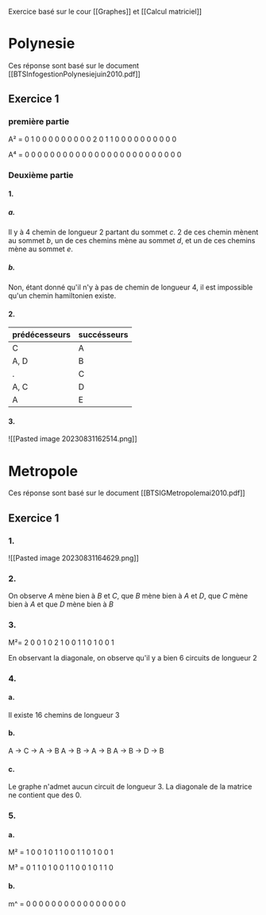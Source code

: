 Exercice basé sur le cour [[Graphes]] et [[Calcul matriciel]]
# Polynesie

Ces réponse sont basé sur le document [[BTSInfogestionPolynesiejuin2010.pdf]]
## Exercice 1 
### première partie

A² = 
0 1 0 0 0 
0 0 0 0 0 
0 2 0 1 1
0 0 0 0 0 
0 0 0 0 0 

A⁴ =
0 0 0 0 0
0 0 0 0 0
0 0 0 0 0
0 0 0 0 0
0 0 0 0 0

### Deuxième partie

#### 1.
##### a. 
Il y à 4 chemin de longueur 2 partant du sommet *c*. 2 de ces chemin mènent au sommet *b*, un de ces chemins mène au sommet *d*, et un de ces chemins mène au sommet *e*.
##### b.
Non, étant donné qu'il n'y à pas de chemin de longueur 4, il est impossible qu'un chemin hamiltonien existe.

#### 2.
prédécesseurs | succésseurs
--- | ---
C | A
A, D | B
.  | C
A, C | D
A | E

#### 3.
![[Pasted image 20230831162514.png]]
# Metropole
Ces réponse sont basé sur le document [[BTSIGMetropolemai2010.pdf]]

## Exercice 1
### 1.
![[Pasted image 20230831164629.png]]
### 2.
On observe *A* mène bien à *B* et *C*, que *B* mène bien à *A* et *D*, que *C* mène bien à *A* et que *D* mène bien à *B*

### 3.
M²=
2 0 0 1
0 2 1 0
0 1 1 0 
1 0 0 1

En observant la diagonale, on observe qu'il y a bien 6 circuits de longueur 2

### 4.
#### a.
Il existe 16 chemins de longueur 3
#### b.
A -> C -> A -> B
A -> B -> A -> B
A -> B -> D -> B
#### c.
Le graphe n'admet aucun circuit de longueur 3. La diagonale de la matrice ne contient que des 0.

### 5.
#### a.
M² =
1 0 0 1
0 1 1 0
0 1 1 0 
1 0 0 1

M³ =
0 1 1 0
1 0 0 1
1 0 0 1
0 1 1 0

#### b.
m^ =
0 0 0 0
0 0 0 0
0 0 0 0
0 0 0 0

